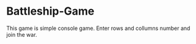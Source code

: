 # Battleship-Game
This game is simple console game.
Enter rows and collumns number and join the war.
